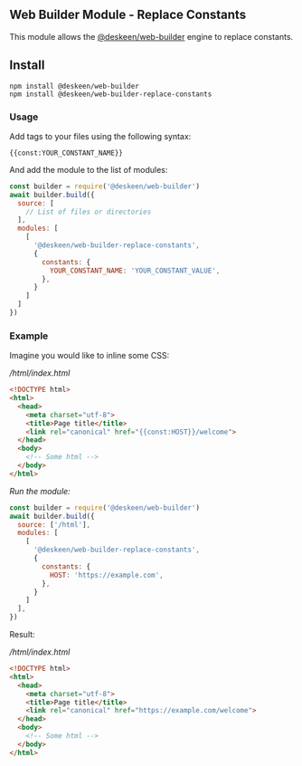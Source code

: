 ## Web Builder Module - Replace Constants

This module allows the [@deskeen/web-builder](https://github.com/deskeen/web-builder) engine to replace constants.

## Install

```
npm install @deskeen/web-builder
npm install @deskeen/web-builder-replace-constants
```

### Usage

Add tags to your files using the following syntax:

```
{{const:YOUR_CONSTANT_NAME}}
```

And add the module to the list of modules: 

```javascript
const builder = require('@deskeen/web-builder')
await builder.build({
  source: [
    // List of files or directories
  ],
  modules: [
    [
      '@deskeen/web-builder-replace-constants',
      {
        constants: {
          YOUR_CONSTANT_NAME: 'YOUR_CONSTANT_VALUE',
        },
      }
    ]
  ]
})
```

### Example

Imagine you would like to inline some CSS:

*/html/index.html*
```html
<!DOCTYPE html>
<html>
  <head>
    <meta charset="utf-8">
    <title>Page title</title>
    <link rel="canonical" href="{{const:HOST}}/welcome">
  </head>
  <body>
    <!-- Some html -->
  </body>
</html>
```

*Run the module:*

```javascript
const builder = require('@deskeen/web-builder')
await builder.build({
  source: ['/html'],
  modules: [
    [
      '@deskeen/web-builder-replace-constants',
      { 
        constants: {
          HOST: 'https://example.com',
        },
      }
    ]
  ],
})
```

Result:

*/html/index.html*
```html
<!DOCTYPE html>
<html>
  <head>
    <meta charset="utf-8">
    <title>Page title</title>
    <link rel="canonical" href="https://example.com/welcome">
  </head>
  <body>
    <!-- Some html -->
  </body>
</html>
```